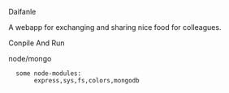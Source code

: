 Daifanle 

   A webapp for exchanging and sharing nice food for colleagues.
   
Conpile And Run 

   node/mongo 
   
      some node-modules:
           express,sys,fs,colors,mongodb
           


   